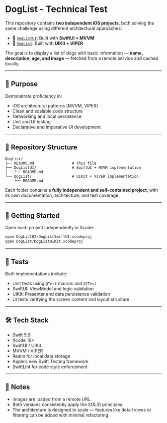 # DogList - Technical Test

This repository contains **two independent iOS projects**, both solving the same challenge using different architectural approaches:

- 📱 [`DogListUI`](./DogListUI): Built with **SwiftUI + MVVM**
- 🧱 [`DogList`](./DogList): Built with **UIKit + VIPER**

The goal is to display a list of dogs with basic information — **name, description, age, and image** — fetched from a remote service and cached locally.

---

## 🎯 Purpose

Demonstrate proficiency in:

- iOS architectural patterns (MVVM, VIPER)
- Clean and scalable code structure
- Networking and local persistence
- Unit and UI testing
- Declarative and imperative UI development

---

## 📂 Repository Structure

```plaintext
DogList/
├── README.md                 # This file
├── DogListUI/                # SwiftUI + MVVM implementation
│   └── README.md
└── DogList/                  # UIKit + VIPER implementation
    └── README.md
```

Each folder contains a **fully independent and self-contained project**, with its own documentation, architecture, and test coverage.

---

## 🚀 Getting Started

Open each project independently in Xcode:

```bash
open DogListUI/DogListSwiftUI.xcodeproj
open DogList/DogListUIKit.xcodeproj
```

---

## 🧪 Tests

Both implementations include:

- Unit tests using `@Test` macros and `XCTest`
- SwiftUI: ViewModel and logic validation
- UIKit: Presenter and data persistence validation
- UI tests verifying the screen content and layout structure

---

## 🛠️ Tech Stack

- Swift 5.9
- Xcode 16+
- SwiftUI / UIKit
- MVVM / VIPER
- Realm for local data storage
- Apple’s new Swift Testing framework
- SwiftLint for code style enforcement

---

## 📌 Notes

- Images are loaded from a remote URL.
- Both versions consistently apply the SOLID principles.
- The architecture is designed to scale — features like detail views or filtering can be added with minimal refactoring.
